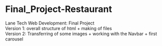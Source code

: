 # Final_Project-Restaurant
Lane Tech Web Development: Final Project
<br>
    Version 1: overall structure of html + making of files
<br>
    Version 2: Transferring of some images + working with the Navbar + first carousel